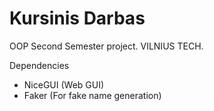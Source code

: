 # Kursinis Darbas
 OOP Second Semester project. VILNIUS TECH.

Dependencies
- NiceGUI (Web GUI)
- Faker (For fake name generation)
